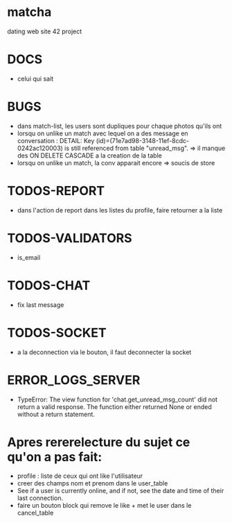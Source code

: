 # matcha
dating web site 42 project 

# DOCS

- celui qui sait

# BUGS

- dans match-list, les users sont dupliques pour chaque photos qu'ils ont
- lorsqu on unlike un match avec lequel on a des message en conversation : DETAIL:  Key (id)=(71e7ad98-3148-11ef-8cdc-0242ac120003) is still referenced from table "unread_msg". => il manque des ON DELETE CASCADE a la creation de la table
- lorsqu on unlike un match, la conv apparait encore => soucis de store

# TODOS-REPORT

- dans l'action de report dans les listes du profile, faire retourner a la liste

# TODOS-VALIDATORS

- is_email

# TODOS-CHAT

- fix last message

# TODOS-SOCKET

- a la deconnection via le bouton, il faut deconnecter la socket

# ERROR_LOGS_SERVER

- TypeError: The view function for 'chat.get_unread_msg_count' did not return a valid response. The function either returned None or ended without a return statement.

# Apres rererelecture du sujet ce qu'on a pas fait:

- profile : liste de ceux qui ont like l'utilisateur
- creer des champs nom et prenom dans le user_table
- See if a user is currently online, and if not, see the date and time of their last connection.
- faire un bouton block qui remove le like + met le user dans le cancel_table
